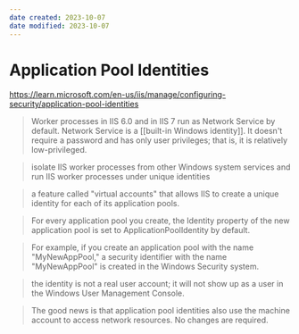 ```yaml
---
date created: 2023-10-07
date modified: 2023-10-07
---
```

# Application Pool Identities

https://learn.microsoft.com/en-us/iis/manage/configuring-security/application-pool-identities

> Worker processes in IIS 6.0 and in IIS 7 run as Network Service by default. Network Service is a [[built-in Windows identity]]. It doesn't require a password and has only user privileges; that is, it is relatively low-privileged.

> isolate IIS worker processes from other Windows system services and run IIS worker processes under unique identities

> a feature called "virtual accounts" that allows IIS to create a unique identity for each of its application pools.

> For every application pool you create, the Identity property of the new application pool is set to ApplicationPoolIdentity by default.

> For example, if you create an application pool with the name "MyNewAppPool," a security identifier with the name "MyNewAppPool" is created in the Windows Security system.

> the identity is not a real user account; it will not show up as a user in the Windows User Management Console.

> The good news is that application pool identities also use the machine account to access network resources. No changes are required.





